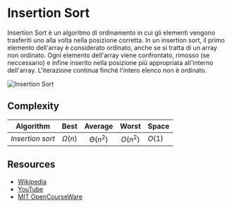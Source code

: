 # Insertion Sort
Insertion Sort è un algoritmo di ordinamento in cui gli elementi vengono trasferiti uno alla volta nella posizione corretta.
In un insertion sort, il primo elemento dell'array è considerato ordinato, anche se si tratta di un array non ordinato. Ogni elemento dell'array viene confrontato, rimosso (se neccessario) e infine inserito nella posizione più appropriata all'interno dell'array. L'iterazione continua finché l'intero elenco non è ordinato.

![Insertion Sort](https://upload.wikimedia.org/wikipedia/commons/9/9c/Insertion-sort-example.gif)

## Complexity
|Algorithm        |Best       |Average      |Worst        |Space           |
|-----------------|:---------:|:-----------:|:-----------:|:---------------|
|*Insertion sort* |$\Omega(n)$|$\Theta(n^2)$|$O(n^2)$     |$O(1)$          |

## Resources
- [Wikipedia](https://it.wikipedia.org/wiki/Insertion_sort)
- [YouTube](https://www.youtube.com/watch?v=JU767SDMDvA)
- [MIT OpenCourseWare](https://www.youtube.com/watch?v=Kg4bqzAqRBM&list=PLUl4u3cNGP61Oq3tWYp6V_F-5jb5L2iHb&index=5)
